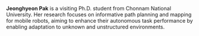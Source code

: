 <p style="text-align: justify;">    

<strong>Jeonghyeon Pak</strong> is a visiting Ph.D. student from Chonnam National University. Her research focuses on informative path planning and mapping for mobile robots, aiming to enhance their autonomous task performance by enabling adaptation to unknown and unstructured environments.

</p>